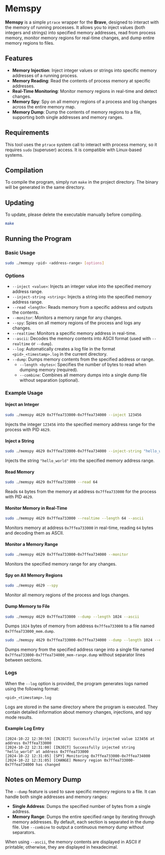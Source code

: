 # Memspy

**Memspy** is a simple `ptrace` wrapper for the **Brave**, designed to interact with the memory of running processes. It allows you to inject values (both integers and strings) into specified memory addresses, read from process memory, monitor memory regions for real-time changes, and dump entire memory regions to files.



## Features

- **Memory Injection**: Inject integer values or strings into specific memory addresses of a running process.
- **Memory Reading**: Read the contents of process memory at specific addresses.
- **Real-Time Monitoring**: Monitor memory regions in real-time and detect changes.
- **Memory Spy**: Spy on all memory regions of a process and log changes across the entire memory map.
- **Memory Dump**: Dump the contents of memory regions to a file, supporting both single addresses and memory ranges.

## Requirements

This tool uses the `ptrace` system call to interact with process memory, so it requires `sudo` (superuser) access. It is compatible with Linux-based systems.

## Compilation

To compile the program, simply run `make` in the project directory. The binary will be generated in the same directory.

## Updating

To update, please delete the executable manually before compiling.

```bash
make
```

## Running the Program

### Basic Usage

```bash
sudo ./memspy <pid> <address-range> [options]
```

### Options

- `--inject <value>`: Injects an integer value into the specified memory address range.
- `--inject-string <string>`: Injects a string into the specified memory address range.
- `--read <length>`: Reads memory from a specific address and outputs the contents.
- `--monitor`: Monitors a memory range for any changes.
- `--spy`: Spies on all memory regions of the process and logs any changes.
- `--realtime`: Monitors a specific memory address in real-time.
- `--ascii`: Decodes the memory contents into ASCII format (used with `--realtime` or `--dump`).
- `--log`: Automatically creates a log file in the format `<pid>_<timestamp>.log` in the current directory.
- `--dump`: Dumps memory contents from the specified address or range.
  - `--length <bytes>`: Specifies the number of bytes to read when dumping memory (required).
  - `--combine`: Combines all memory dumps into a single dump file without separation (optional).
  
### Example Usage

#### Inject an Integer

```bash
sudo ./memspy 4629 0x7ffea733000-0x7ffea734000 --inject 123456
```

Injects the integer `123456` into the specified memory address range for the process with PID `4629`.

#### Inject a String

```bash
sudo ./memspy 4629 0x7ffea733000-0x7ffea734000 --inject-string "hello_world"
```

Injects the string `"hello_world"` into the specified memory address range.

#### Read Memory

```bash
sudo ./memspy 4629 0x7ffea733000 --read 64
```

Reads `64` bytes from the memory at address `0x7ffea733000` for the process with PID `4629`.

#### Monitor Memory in Real-Time

```bash
sudo ./memspy 4629 0x7ffea733000 --realtime --length 64 --ascii
```

Monitors memory at address `0x7ffea733000` in real-time, reading `64` bytes and decoding them as ASCII.

#### Monitor a Memory Range

```bash
sudo ./memspy 4629 0x7ffea733000-0x7ffea734000 --monitor
```

Monitors the specified memory range for any changes.

#### Spy on All Memory Regions

```bash
sudo ./memspy 4629 --spy
```

Monitor all memory regions of the process and logs changes.

#### Dump Memory to File

```bash
sudo ./memspy 4629 0x7ffea733000 --dump --length 1024 --ascii
```

Dumps `1024` bytes of memory from address `0x7ffea733000` to a file named `0x7ffea733000_mem.dump`.

```bash
sudo ./memspy 4629 0x7ffea733000-0x7ffea734000 --dump --length 1024 --combine
```

Dumps memory from the specified address range into a single file named `0x7ffea733000-0x7ffea734000_mem-range.dump` without separator lines between sections.

### Logs

When the `--log` option is provided, the program generates logs named using the following format:

```plaintext
<pid>_<timestamp>.log
```

Logs are stored in the same directory where the program is executed. They contain detailed information about memory changes, injections, and spy mode results.

#### Example Log Entry

```plaintext
[2024-10-22 12:30:59] [INJECT] Successfully injected value 123456 at address 0x7ffea733000
[2024-10-22 12:31:00] [INJECT] Successfully injected string "hello_world" at address 0x7ffea733000
[2024-10-22 12:31:05] [SPY] Monitoring 0x7ffea733000-0x7ffea734000
[2024-10-22 12:31:05] [CHANGE] Memory region 0x7ffea733000-0x7ffea734000 has changed
```

## Notes on Memory Dump

The `--dump` feature is used to save specific memory regions to a file. It can handle both single addresses and memory ranges:

- **Single Address**: Dumps the specified number of bytes from a single address.
- **Memory Range**: Dumps the entire specified range by iterating through memory addresses. By default, each section is separated in the dump file. Use `--combine` to output a continuous memory dump without separators.

When using `--ascii`, the memory contents are displayed in ASCII if printable; otherwise, they are displayed in hexadecimal.
